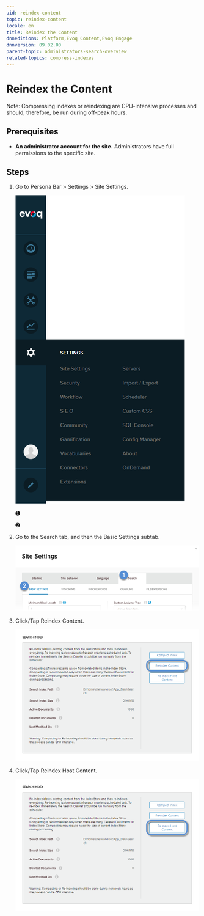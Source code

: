 ```yaml
---
uid: reindex-content
topic: reindex-content
locale: en
title: Reindex the Content
dnneditions: Platform,Evoq Content,Evoq Engage
dnnversion: 09.02.00
parent-topic: administrators-search-overview
related-topics: compress-indexes
---
```


# Reindex the Content

Note: Compressing indexes or reindexing are CPU-intensive processes and should, therefore, be run during off-peak hours.

## Prerequisites

*   **An administrator account for the site.** Administrators have full permissions to the specific site.

## Steps

1.  Go to Persona Bar \> Settings \> Site Settings.
    
    ![Persona Bar > Settings > Site Settings](/images/scr-pbar-host-Settings-E91.png)
    
    ➊
    
    ➋
    
2.  Go to the Search tab, and then the Basic Settings subtab.
    
    ![Search > Basic Settings](/images/scr-pbtabs-host-Settings-SiteSettings-Search-BasicSettings-E90.png)
    
3.  Click/Tap Reindex Content.
    
      
    
    ![](/images/scr-SiteSettings-Search-BasicSettings-index-reindex-content-E90.png)
    
      
    
4.  Click/Tap Reindex Host Content.
    
      
    
    ![](/images/scr-SiteSettings-Search-BasicSettings-index-reindex-host-content-E90.png)
